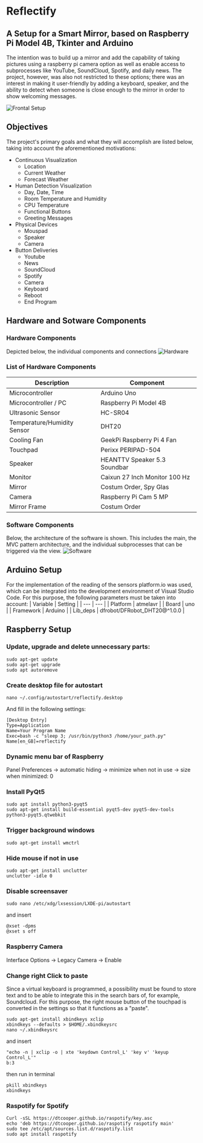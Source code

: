 # Reflectify
## A Setup for a Smart Mirror, based on Raspberry Pi Model 4B, Tkinter and Arduino
The intention was to build up a mirror and add the capability of taking pictures using a raspberry pi camera option as well as enable access to subprocesses like YouTube, SoundCloud, Spotify, and daily news. The project, however, was also not restricted to these options; there was an interest in making it user-friendly by adding a keyboard, speaker, and the ability to detect when someone is close enough to the mirror in order to show welcoming messages.

![Frontal Setup](https://github.com/sparklingPusher/Reflectify/blob/main/Images/Full_Setup_Front.jpg)

## Objectives
The project's primary goals and what they will accomplish are listed below, taking into account the aforementioned motivations:

* Continuous Visualization
   * Location
   * Current Weather
   * Forecast Weather
* Human Detection Visualization
   * Day, Date, Time
   * Room Temperature and Humidity
   * CPU Temperature
   * Functional Buttons
   * Greeting Messages
* Physical Devices
  * Mouspad
  * Speaker
  * Camera
* Button Deliveries
  * Youtube
  * News
  * SoundCloud
  * Spotify
  * Camera
  * Keyboard
  * Reboot
  * End Program


## Hardware and Sotware Components
### Hardware Components
Depicted below, the individual components and connections
![Hardware](https://github.com/sparklingPusher/Reflectify/blob/main/Images/Hardware_Components.png)

### List of Hardware Components
| Description | Component |
| --- | --- |
| Microcontroller | Arduino Uno |
| Microcontroller / PC | Raspberry Pi Model 4B |
| Ultrasonic Sensor | HC-SR04 |
| Temperature/Humidity Sensor | DHT20 |
| Cooling Fan | GeekPi Raspberry Pi 4 Fan |
| Touchpad | Perixx PERIPAD-504 |
| Speaker | HEANTTV Speaker 5.3 Soundbar |
| Monitor | Caixun 27 Inch Monitor 100 Hz |
| Mirror | Costum Order, Spy Glas |
| Camera | Raspberry Pi Cam 5 MP |
| Mirror Frame | Costum Order |

### Software Components
Below, the architecture of the software is shown. This includes the main, the MVC pattern architecture, and the individual subprocesses that can be triggered via the view.
![Software](https://github.com/sparklingPusher/Reflectify/blob/main/Images/Software_Components.png)

## Arduino Setup

For the implementation of the reading of the sensors platform.io was used, which can be integrated into the development environment of Visual Studio Code. For this purpose, the following parameters must be taken into account:
| Variable | Setting |
| --- | --- |
| Platform | atmelavr |
| Board | uno |
| Framework | Arduino |
| Lib_deps | dfrobot/DFRobot_DHT20@^1.0.0 |

## Raspberry Setup
### Update, upgrade and delete unnecessary parts:
```
sudo apt-get update
sudo apt-get upgrade
sudo apt autoremove
```
### Create desktop file for autostart
```
nano ~/.config/autostart/reflectify.desktop
```
And fill in the following settings:
```
[Desktop Entry]
Type=Application
Name=Your Program Name
Exec=bash -c "sleep 3; /usr/bin/python3 /home/your_path.py"
Name[en_GB]=reflectify
```
### Dynamic menu bar of Raspberry
Panel Preferences → automatic hiding → minimize
when not in use → size when minimized: 0
### Install PyQt5
```
sudo apt install python3-pyqt5
sudo apt-get install build-essential pyqt5-dev pyqt5-dev-tools python3-pyqt5.qtwebkit
```
### Trigger background windows
```
sudo apt-get install wmctrl
```
### Hide mouse if not in use
```
sudo apt-get install unclutter
unclutter -idle 0
```
### Disable screensaver
```
sudo nano /etc/xdg/lxsession/LXDE-pi/autostart
```
and insert
```
@xset -dpms
@xset s off
```
### Raspberry Camera
Interface Options → Legacy Camera → Enable
### Change right Click to paste
Since a virtual keyboard is programmed, a possibility must be found to store text and to be able to integrate this in the search bars of, for example, Soundcloud. For this purpose, the right mouse button of the touchpad is converted in the settings so that it functions as a "paste".
```
sudo apt-get install xbindkeys xclip
xbindkeys --defaults > $HOME/.xbindkeysrc
nano ~/.xbindkeysrc
```
and insert
```
"echo -n | xclip -o | xte 'keydown Control_L' 'key v' 'keyup Control_L'"
b:3
```
then run in terminal
```
pkill xbindkeys
xbindkeys
```
### Raspotify for Spotify
```
Curl -sSL https://dtcooper.github.io/raspotify/key.asc
echo 'deb https://dtcooper.github.io/raspotify raspotify main'
sudo tee /etc/apt/sources.list.d/raspotify.list
sudo apt install raspotify
```
